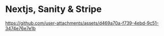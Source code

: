 # Nextjs, Sanity & Stripe


https://github.com/user-attachments/assets/d469a70a-f739-4ebd-9c51-3474e76e7e1b

